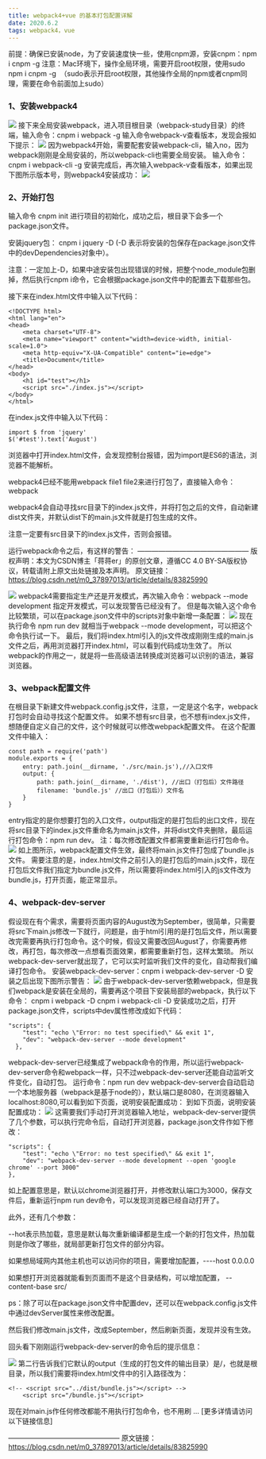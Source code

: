 ```yaml
---
title: webpack4+vue 的基本打包配置详解
date: 2020.6.2
tags: webpack4，vue
---
```


前提：确保已安装node，为了安装速度快一些，使用cnpm源，安装cnpm：npm i cnpm -g
注意：Mac环境下，操作全局环境，需要开启root权限，使用sudo npm i cnpm -g  （sudo表示开启root权限，其他操作全局的npm或者cnpm同理，需要在命令前面加上sudo）

### 1、安装webpack4
![](https://img-blog.csdnimg.cn/20181107163122114.png?x-oss-process=image/watermark,type_ZmFuZ3poZW5naGVpdGk,shadow_10,text_aHR0cHM6Ly9ibG9nLmNzZG4ubmV0L20wXzM3ODk3MDEz,size_16,color_FFFFFF,t_70)
接下来全局安装webpack，进入项目根目录（webpack-study目录）的终端，输入命令：cnpm i webpack -g
输入命令webpack-v查看版本，发现会报如下提示：
![](https://img-blog.csdnimg.cn/20181107162306118.png)
因为webpack4开始，需要配套安装webpack-cli，输入no，因为webpack刚刚是全局安装的，所以webpack-cli也需要全局安装。
输入命令：cnpm i webpack-cli -g
安装完成后，再次输入webpack-v查看版本，如果出现下图所示版本号，则webpack4安装成功：
![](https://img-blog.csdnimg.cn/20181107162756533.png)

### 2、开始打包
输入命令 cnpm init 进行项目的初始化，成功之后，根目录下会多一个package.json文件。

安装jquery包： cnpm i jquery -D (-D 表示将安装的包保存在package.json文件中的devDependencies对象中）。

注意：一定加上-D，如果中途安装包出现错误的时候，把整个node_module包删掉，然后执行cnpm i命令，它会根据package.json文件中的配置去下载那些包。

接下来在index.html文件中输入以下代码：

```
<!DOCTYPE html>
<html lang="en">
<head>
    <meta charset="UTF-8">
    <meta name="viewport" content="width=device-width, initial-scale=1.0">
    <meta http-equiv="X-UA-Compatible" content="ie=edge">
    <title>Document</title>
</head>
<body>
    <h1 id="test"></h1>
    <script src="./index.js"></script>
</body>
</html>
```

在index.js文件中输入以下代码：

```
import $ from 'jquery'
$('#test').text('August')
```

浏览器中打开index.html文件，会发现控制台报错，因为import是ES6的语法，浏览器不能解析。

webpack4已经不能用webpack file1 file2来进行打包了，直接输入命令：webpack

webpack4会自动寻找src目录下的index.js文件，并将打包之后的文件，自动新建dist文件夹，并默认dist下的main.js文件就是打包生成的文件。

注意一定要有src目录下的index.js文件，否则会报错。

运行webpack命令之后，有这样的警告：
————————————————
版权声明：本文为CSDN博主「蒋蒋er」的原创文章，遵循CC 4.0 BY-SA版权协议，转载请附上原文出处链接及本声明。
原文链接：https://blog.csdn.net/m0_37897013/article/details/83825990

![](https://img-blog.csdnimg.cn/20181107165250646.png)
webpack4需要指定生产还是开发模式，再次输入命令：webpack --mode development 指定开发模式，可以发现警告已经没有了。
但是每次输入这个命令比较繁琐，可以在package.json文件中的scripts对象中新增一条配置：
![](https://img-blog.csdnimg.cn/20181107170055199.png)
现在执行命令 npm run dev 就相当于webpack --mode development，可以把这个命令执行试一下。
最后，我们将index.html引入的js文件改成刚刚生成的main.js文件之后，再用浏览器打开index.html，可以看到代码成功生效了。
所以webpack的作用之一，就是将一些高级语法转换成浏览器可以识别的语法，兼容浏览器。

### 3、webpack配置文件
在根目录下新建文件webpack.config.js文件，注意，一定是这个名字，webpack打包时会自动寻找这个配置文件。
如果不想有src目录，也不想有index.js文件，想随便自定义自己的文件，这个时候就可以修改webpack配置文件。
在这个配置文件中输入：
```
const path = require('path')
module.exports = {
    entry: path.join(__dirname, './src/main.js'),//入口文件
    output: {
        path: path.join(__dirname, './dist'), //出口（打包后）文件路径
        filename: 'bundle.js' //出口（打包后））文件名
    }
}
```
entry指定的是你想要打包的入口文件，output指定的是打包后的出口文件，现在将src目录下的index.js文件重命名为main.js文件，并将dist文件夹删除，最后运行打包命令：npm run dev。
注：每次修改配置文件都需要重新运行打包命令。
![](https://img-blog.csdnimg.cn/20181108093349661.png)
如上图所示，webpack配置文件生效，最终将main.js文件打包成了bundle.js文件。
需要注意的是，index.html文件之前引入的是打包后的main.js文件，现在打包后文件我们指定为bundle.js文件，所以需要将index.html引入的js文件改为bundle.js，打开页面，能正常显示。

### 4、webpack-dev-server
假设现在有个需求，需要将页面内容的August改为September，很简单，只需要将src下main.js修改一下就行，问题是，由于html引用的是打包后文件，所以需要改完需要再执行打包命令。这个时候，假设又需要改回August了，你需要再修改，再打包，每次修改一点想看页面效果，都需要重新打包，这样太繁琐。
所以webpack-dev-server就出现了，它可以实时监听我们文件的变化，自动帮我们编译打包命令。
安装webpack-dev-server：cnpm i webpack-dev-server -D
安装之后出现下图所示警告：
![](https://img-blog.csdnimg.cn/20181108095321292.png)
由于webpack-dev-server依赖webpack，但是我们webpack是安装在全局的，需要再这个项目下安装局部的webpack，执行以下命令：
cnpm i webpack -D
cnpm i webpack-cli -D
安装成功之后，打开package.json文件，scripts中dev属性修改成如下代码：
```
"scripts": {
    "test": "echo \"Error: no test specified\" && exit 1",
    "dev": "webpack-dev-server --mode development"
  },
```
webpack-dev-server已经集成了webpack命令的作用，所以运行webpack-dev-server命令和webpack一样，只不过webpack-dev-server还能自动监听文件变化，自动打包。
运行命令：npm run dev
webpack-dev-server会自动启动一个本地服务器（webpack是基于node的），默认端口是8080，在浏览器输入localhost:8080,可以看到如下页面，说明安装配置成功：
到如下页面，说明安装配置成功：
![](https://img-blog.csdnimg.cn/20181108101253966.png?x-oss-process=image/watermark,type_ZmFuZ3poZW5naGVpdGk,shadow_10,text_aHR0cHM6Ly9ibG9nLmNzZG4ubmV0L20wXzM3ODk3MDEz,size_16,color_FFFFFF,t_70)
这需要我们手动打开浏览器输入地址，webpack-dev-server提供了几个参数，可以执行完命令后，自动打开浏览器，package.json文件作如下修改：
```
"scripts": {
    "test": "echo \"Error: no test specified\" && exit 1",
    "dev": "webpack-dev-server --mode development --open 'google chrome' --port 3000"
},
```
如上配置意思是，默认以chrome浏览器打开，并修改默认端口为3000，保存文件后，重新运行npm run dev命令，可以发现浏览器已经自动打开了。

此外，还有几个参数：

--hot表示热加载，意思是默认每次重新编译都是生成一个新的打包文件，热加载则是你改了哪些，就局部更新打包文件的部分内容。

如果想局域网内其他主机也可以访问你的项目，需要增加配置，----host 0.0.0.0

如果想打开浏览器就能看到页面而不是这个目录结构，可以增加配置， --content-base src/

ps：除了可以在package.json文件中配置dev，还可以在webpack.config.js文件中通过devServer属性来修改配置。

然后我们修改main.js文件，改成September，然后刷新页面，发现并没有生效。

回头看下刚刚运行webpack-dev-server的命令后的提示信息：

![](https://img-blog.csdnimg.cn/20181108100639965.png)
第二行告诉我们它默认的output（生成的打包文件的输出目录）是/，也就是根目录，所以我们需要将index.html文件中的引入路径改为：
```
<!-- <script src="../dist/bundle.js"></script> -->
    <script src="/bundle.js"></script>
```
现在对main.js作任何修改都能不用执行打包命令，也不用刷 ... [更多详情请访问以下链接信息]

————————————————
原文链接：https://blog.csdn.net/m0_37897013/article/details/83825990